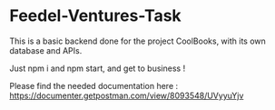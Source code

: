 # Feedel-Ventures-Task

This is a basic backend done for the project CoolBooks, with its own database and APIs.

Just npm i and npm start, and get to business !

Please find the needed documentation here : 
https://documenter.getpostman.com/view/8093548/UVyyuYjv
